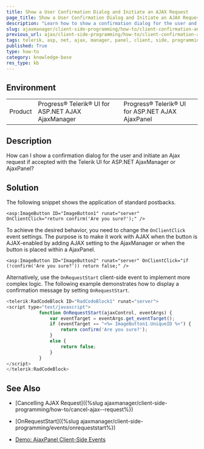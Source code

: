 ```yaml
---
title: Show a User Confirmation Dialog and Initiate an AJAX Request
page_title: Show a User Confirmation Dialog and Initiate an AJAX Request
description: "Learn how to show a confirmation dialog for the user and initiate an Ajax request with the Telerik UI for ASP.NET AjaxManager or AjaxPanel."
slug: ajaxmanager/client-side-programming/how-to/client-confirmation-and-ajax
previous_url: ajax/client-side-programming/how-to/client-confirmation-and-ajax, controls/ajaxmanager/client-side-programming/how-to/client-confirmation-and-ajax
tags: telerik, asp, net, ajax, manager, panel, client, side, programming, show, user, confirmation, dialog, initiate, request
published: True
type: how-to
category: knowledge-base
res_type: kb
---
```


## Environment

<table>
	<tbody>
		<tr>
			<td>Product</td>
			<td>Progress® Telerik® UI for ASP.NET AJAX AjaxManager</td>
			<td>Progress® Telerik® UI for ASP.NET AJAX AjaxPanel</td>
		</tr>
	</tbody>
</table>

## Description

How can I show a confirmation dialog for the user and initiate an Ajax request if accepted with the Telerik UI for ASP.NET AjaxManager or AjaxPanel? 

## Solution


The following snippet shows the application of standard postbacks.

````ASP.NET
<asp:ImageButton ID="ImageButton1" runat="server" OnClientClick="return confirm('Are you sure?');" />
````



To achieve the desired behavior, you need to change the `OnClientClick` event settings. The purpose is to make it work with AJAX when the button is AJAX-enabled by adding AJAX setting to the AjaxManager or when the button is placed within a AjaxPanel.

````ASP.NET
<asp:ImageButton ID="ImageButton2" runat="server" OnClientClick="if (!confirm('Are you sure?')) return false;" />
````



Alternatively, use the `OnRequestStart` client-side event to implement more complex logic. The following example demonstrates how to display a confirmation message by setting `OnRequestStart`.

````JavaScript
<telerik:RadCodeBlock ID="RadCodeBlock1" runat="server">
<script type="text/javascript">
	        function OnRequestStart(ajaxControl, eventArgs) {
	            var eventTarget = eventArgs.get_eventTarget(); 
	            if (eventTarget == "<%= ImageButton1.UniqueID %>") {
	                return confirm('Are you sure?');
	            }
	            else {
	                return false;
	            }
	        }
</script>
</telerik:RadCodeBlock>
````



## See Also

* [Cancelling AJAX Request]({%slug ajaxmanager/client-side-programming/how-to/cancel-ajax--request%})

* [OnRequestStart]({%slug ajaxmanager/client-side-programming/events/onrequeststart%})

* [Demo: AjaxPanel Client-Side Events](https://demos.telerik.com/aspnet-ajax/ajax/examples/panel/clientevents/defaultcs.aspx)
